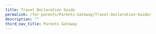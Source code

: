```yaml
---
title: Travel Declaration Guide
permalink: /for-parents/Parents-Gateway/Travel-Declaration-Guide/
description: ""
third_nav_title: Parents Gateway
---
```

